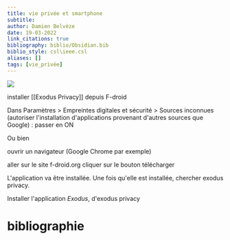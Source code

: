 ```yaml
---
title: vie privée et smartphone
subtitle:
author: Damien Belvèze
date: 19-03-2022
link_citations: true
bibliography: biblio/Obsidian.bib
biblio_style: csl\ieee.csl
aliases: []
tags: [vie_privée]
---
```


![](privacy_smartphone.jpg)

installer [[Exodus Privacy]] depuis F-droid

Dans Paramètres > Empreintes digitales et sécurité > Sources inconnues (autoriser l'installation d'applications provenant d'autres sources que Google) : passer en ON

Ou bien 

ouvrir un navigateur (Google Chrome par exemple)

aller sur le site f-droid.org
cliquer sur le bouton télécharger

L'application va être installée. 
Une fois qu'elle est installée, chercher exodus privacy. 

Installer l'application *Exodus*, d'exodus privacy



# bibliographie

